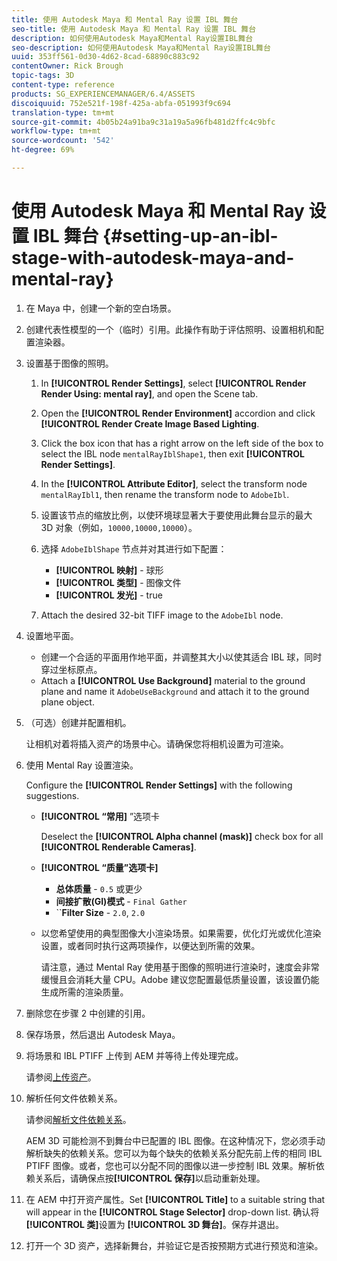 ```yaml
---
title: 使用 Autodesk Maya 和 Mental Ray 设置 IBL 舞台
seo-title: 使用 Autodesk Maya 和 Mental Ray 设置 IBL 舞台
description: 如何使用Autodesk Maya和Mental Ray设置IBL舞台
seo-description: 如何使用Autodesk Maya和Mental Ray设置IBL舞台
uuid: 353ff561-0d30-4d62-8cad-68890c883c92
contentOwner: Rick Brough
topic-tags: 3D
content-type: reference
products: SG_EXPERIENCEMANAGER/6.4/ASSETS
discoiquuid: 752e521f-198f-425a-abfa-051993f9c694
translation-type: tm+mt
source-git-commit: 4b05b24a91ba9c31a19a5a96fb481d2ffc4c9bfc
workflow-type: tm+mt
source-wordcount: '542'
ht-degree: 69%

---
```



# 使用 Autodesk Maya 和 Mental Ray 设置 IBL 舞台 {#setting-up-an-ibl-stage-with-autodesk-maya-and-mental-ray}

1. 在 Maya 中，创建一个新的空白场景。

1. 创建代表性模型的一个（临时）引用。此操作有助于评估照明、设置相机和配置渲染器。
1. 设置基于图像的照明。

   1. In **[!UICONTROL Render Settings]**, select **[!UICONTROL Render Render Using: mental ray]**, and open the Scene tab.
   1. Open the **[!UICONTROL Render Environment]** accordion and click **[!UICONTROL Render Create Image Based Lighting**.
   1. Click the box icon that has a right arrow on the left side of the box to select the IBL node `mentalRayIblShape1`, then exit **[!UICONTROL Render Settings]**.
   1. In the **[!UICONTROL Attribute Editor]**, select the transform node `mentalRayIbl1`, then rename the transform node to `AdobeIbl`.
   1. 设置该节点的缩放比例，以使环境球显著大于要使用此舞台显示的最大 3D 对象（例如，`10000,10000,10000`）。
   1. 选择 `AdobeIblShape` 节点并对其进行如下配置：

      * **[!UICONTROL 映射]** - 球形
      * **[!UICONTROL 类型]** - 图像文件
      * **[!UICONTROL 发光]** - true
   1. Attach the desired 32-bit TIFF image to the `AdobeIbl` node.


1. 设置地平面。

   * 创建一个合适的平面用作地平面，并调整其大小以使其适合 IBL 球，同时穿过坐标原点。
   * Attach a **[!UICONTROL Use Background]** material to the ground plane and name it `AdobeUseBackground` and attach it to the ground plane object.

1. （可选）创建并配置相机。

   让相机对着将插入资产的场景中心。请确保您将相机设置为可渲染。

1. 使用 Mental Ray 设置渲染。

   Configure the **[!UICONTROL Render Settings]** with the following suggestions.

   * **[!UICONTROL “常用]** ”选项卡

      Deselect the **[!UICONTROL Alpha channel (mask)]** check box for all **[!UICONTROL Renderable Cameras]**.

   * **[!UICONTROL “质量”选项卡]**

      * **总体质量** - `0.5` 或更少
      * **间接扩散(GI)模式** - `Final Gather`
      * ``**Filter Size** - `2.0`, `2.0`
   * 以您希望使用的典型图像大小渲染场景。如果需要，优化灯光或优化渲染设置，或者同时执行这两项操作，以便达到所需的效果。

      请注意，通过 Mental Ray 使用基于图像的照明进行渲染时，速度会非常缓慢且会消耗大量 CPU。Adobe 建议您配置最低质量设置，该设置仍能生成所需的渲染质量。


1. 删除您在步骤 2 中创建的引用。

1. 保存场景，然后退出 Autodesk Maya。

1. 将场景和 IBL PTIFF 上传到 AEM 并等待上传处理完成。

   请参阅[上传资产](managing-assets-touch-ui.md#uploading-assets)。

1. 解析任何文件依赖关系。

   请参阅[解析文件依赖关系](resolve-file-dependencies.md)。

   AEM 3D 可能检测不到舞台中已配置的 IBL 图像。在这种情况下，您必须手动解析缺失的依赖关系。您可以为每个缺失的依赖关系分配先前上传的相同 IBL PTIFF 图像。或者，您也可以分配不同的图像以进一步控制 IBL 效果。解析依赖关系后，请确保点按&#x200B;**[!UICONTROL 保存]**&#x200B;以启动重新处理。

1. 在 AEM 中打开资产属性。Set **[!UICONTROL Title]** to a suitable string that will appear in the **[!UICONTROL Stage Selector]** drop-down list. 确认将&#x200B;**[!UICONTROL 类]**&#x200B;设置为 **[!UICONTROL 3D 舞台]**。保存并退出。

1. 打开一个 3D 资产，选择新舞台，并验证它是否按预期方式进行预览和渲染。


